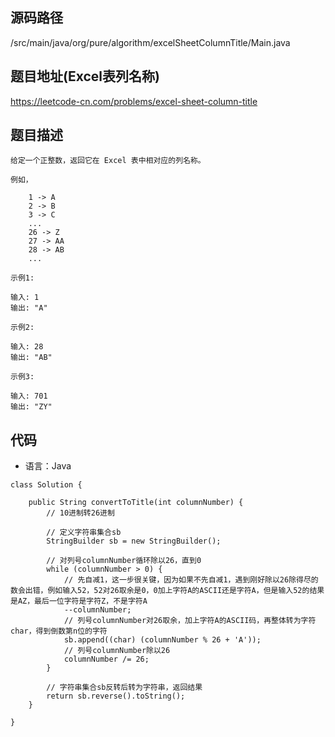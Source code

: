 ## 源码路径

/src/main/java/org/pure/algorithm/excelSheetColumnTitle/Main.java

## 题目地址(Excel表列名称)

https://leetcode-cn.com/problems/excel-sheet-column-title

## 题目描述

```
给定一个正整数，返回它在 Excel 表中相对应的列名称。

例如，

    1 -> A
    2 -> B
    3 -> C
    ...
    26 -> Z
    27 -> AA
    28 -> AB 
    ...

示例1:

输入: 1
输出: "A"

示例2:

输入: 28
输出: "AB"

示例3:

输入: 701
输出: "ZY"
```

## 代码

- 语言：Java

```
class Solution {

    public String convertToTitle(int columnNumber) {
        // 10进制转26进制

        // 定义字符串集合sb
        StringBuilder sb = new StringBuilder();

        // 对列号columnNumber循环除以26，直到0
        while (columnNumber > 0) {
            // 先自减1，这一步很关键，因为如果不先自减1，遇到刚好除以26除得尽的数会出错，例如输入52，52对26取余是0，0加上字符A的ASCII还是字符A，但是输入52的结果是AZ，最后一位字符是字符Z，不是字符A
            --columnNumber;
            // 列号columnNumber对26取余，加上字符A的ASCII码，再整体转为字符char，得到倒数第n位的字符
            sb.append((char) (columnNumber % 26 + 'A'));
            // 列号columnNumber除以26
            columnNumber /= 26;
        }

        // 字符串集合sb反转后转为字符串，返回结果
        return sb.reverse().toString();
    }

}
```